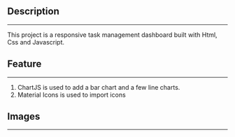 ## Description
_______________
This project is a responsive task management dashboard built with Html, Css and Javascript.

## Feature
___________
1. ChartJS is used to add a bar chart and a few line charts.
2. Material Icons is used to import icons

## Images
__________

